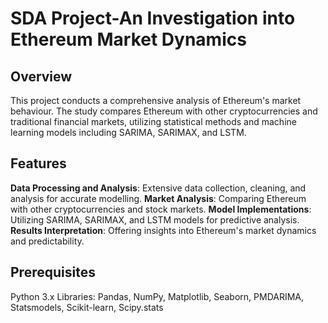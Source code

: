 # SDA Project-An Investigation into Ethereum Market Dynamics

## Overview
This project conducts a comprehensive analysis of Ethereum's market behaviour. The study compares Ethereum with other cryptocurrencies and traditional financial markets, utilizing statistical methods and machine learning models including SARIMA, SARIMAX, and LSTM.

## Features
**Data Processing and Analysis**:
Extensive data collection, cleaning, and analysis for accurate modelling.
**Market Analysis**:
Comparing Ethereum with other cryptocurrencies and stock markets.
**Model Implementations**:
Utilizing SARIMA, SARIMAX, and LSTM models for predictive analysis.
**Results Interpretation**:
Offering insights into Ethereum's market dynamics and predictability.

## Prerequisites
Python 3.x
Libraries: Pandas, NumPy, Matplotlib, Seaborn, PMDARIMA, Statsmodels, Scikit-learn, Scipy.stats




